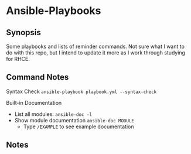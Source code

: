 # Ansible-Playbooks

## Synopsis
Some playbooks and lists of reminder commands. Not sure what I want to do with this repo, but I intend to update it more as I work through studying for RHCE. 

## Command Notes
Syntax Check `ansible-playbook playbook.yml --syntax-check`

Built-in Documentation 
- List all modules: `ansible-doc -l` 
- Show module documentation `ansible-doc MODULE` 
    - Type `/EXAMPLE` to see example documentation 

## Notes


